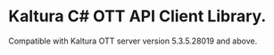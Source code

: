 # Kaltura C# OTT API Client Library.
Compatible with Kaltura OTT server version 5.3.5.28019 and above.
